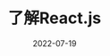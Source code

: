 ---
title: 了解React.js # 文章标题
date: 2022-07-19  # 文章修改时间
authors: Chengzihan # 作者昵称
tags: [React] # Tag标签
---